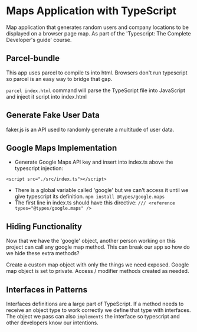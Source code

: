 # Maps Application with TypeScript
Map application that generates random users and company locations to be displayed on a browser page map. As part of the 'Typescript: The Complete Developer's guide' course.

## Parcel-bundle
This app uses parcel to compile ts into html. Browsers don't run typescript so parcel is an easy way to bridge that gap.

`parcel index.html` command will parse the TypeScript file into JavaScript and inject it script into index.html

## Generate Fake User Data
faker.js is an API used to randomly generate a multitude of user data.


## Google Maps Implementation
- Generate Google Maps API key and insert into index.ts above the typescript injection:
```<script src="https://maps.googleapis.com/maps/api/js?key=YOURKEYHERE"></script>
<script src="./src/index.ts"></script>
```

- There is a global variable called 'google' but we can't access it until we give typescript its definition. `npm install @types/google.maps`
- The first line in index.ts should have this directive: `/// <reference types="@types/google.maps" />`

## Hiding Functionality
Now that we have the 'google' object, another person working on this project can call any google map method. This can break our app so how do we hide these extra methods?

Create a custom map object with only the things we need exposed. Google map object is set to private. Access / modifier methods created as needed.

## Interfaces in Patterns
Interfaces definitions are a large part of TypeScript. If a method needs to receive an object type to work correctly we define that type with interfaces. The object we pass can also `implements` the interface so typescript and other developers know our intentions.